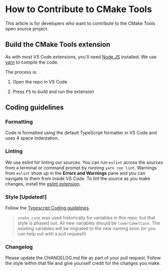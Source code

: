 # How to Contribute to CMake Tools

This article is for developers who want to contribute to the CMake Tools open source project.

## Build the CMake Tools extension

As with most VS Code extensions, you'll need [Node.JS](https://nodejs.org/en/) installed. We use [yarn](https://yarnpkg.com/getting-started/install) to compile the code.

The process is:

1. Open the repo in VS Code

2. Press <kbd>F5</kbd> to build and run the extension

## Coding guidelines

### Formatting

Code is formatted using the default TypeScript formatter in VS Code and uses 4 space indentation.

### Linting

We use eslint for linting our sources.
You can run `eslint` across the sources from a terminal or command prompt by running `yarn run lint`.
Warnings from `eslint` show up in the **Errors and Warnings** pane and you can navigate to them from inside VS Code.
To lint the source as you make changes, install the [eslint extension](https://marketplace.visualstudio.com/items?itemName=dbaeumer.vscode-eslint).

### Style [Updated!]

Follow the [Typescript Coding guidelines](https://github.com/Microsoft/TypeScript/wiki/Coding-guidelines).

> `snake_case` was used historically for variables in this repo, but that style is phased out. All new variables should be `lowerCamelCase`. The existing variables will be migrated to the new naming soon (or you can help out with a pull request!)

### Changelog

Please update the CHANGELOG.md file as part of your pull request. Follow the style within that file and give yourself credit for the changes you make.

